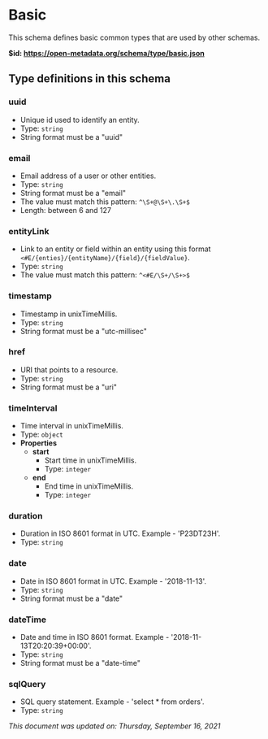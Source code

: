 # Basic

This schema defines basic common types that are used by other schemas.

**$id: https://open-metadata.org/schema/type/basic.json**



## Type definitions in this schema
### uuid

 - Unique id used to identify an entity.
 - Type: `string`
 - String format must be a "uuid"


### email

 - Email address of a user or other entities.
 - Type: `string`
 - String format must be a "email"
 - The value must match this pattern: `^\S+@\S+\.\S+$`
 - Length: between 6 and 127


### entityLink

 - Link to an entity or field within an entity using this format `<#E/{enties}/{entityName}/{field}/{fieldValue}`.
 - Type: `string`
 - The value must match this pattern: `^<#E/\S+/\S+>$`


### timestamp

 - Timestamp in unixTimeMillis.
 - Type: `string`
 - String format must be a "utc-millisec"


### href

 - URI that points to a resource.
 - Type: `string`
 - String format must be a "uri"


### timeInterval

 - Time interval in unixTimeMillis.
 - Type: `object`
 - **Properties**
   - **start**
     - Start time in unixTimeMillis.
     - Type: `integer`
   - **end**
     - End time in unixTimeMillis.
     - Type: `integer`


### duration

 - Duration in ISO 8601 format in UTC. Example - 'P23DT23H'.
 - Type: `string`


### date

 - Date in ISO 8601 format in UTC. Example - '2018-11-13'.
 - Type: `string`
 - String format must be a "date"


### dateTime

 - Date and time in ISO 8601 format. Example - '2018-11-13T20:20:39+00:00'.
 - Type: `string`
 - String format must be a "date-time"


### sqlQuery

 - SQL query statement. Example - 'select * from orders'.
 - Type: `string`



_This document was updated on: Thursday, September 16, 2021_